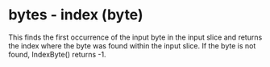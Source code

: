 # bytes - index (byte)

This finds the first occurrence of the input byte in the input slice and returns the index where the byte was found within the input slice. If the byte is not found, IndexByte() returns -1.
